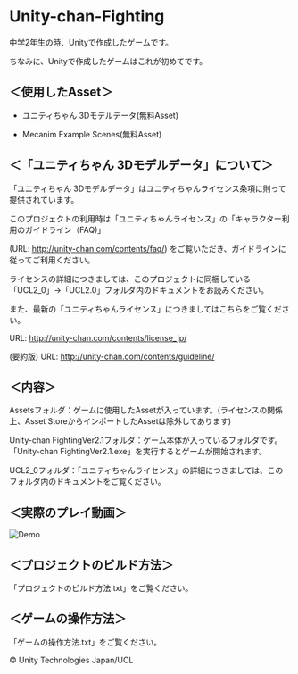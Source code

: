 # Unity-chan-Fighting

中学2年生の時、Unityで作成したゲームです。

ちなみに、Unityで作成したゲームはこれが初めてです。

## ＜使用したAsset＞

- ユニティちゃん 3Dモデルデータ(無料Asset)

- Mecanim Example Scenes(無料Asset)

## ＜「ユニティちゃん 3Dモデルデータ」について＞

「ユニティちゃん 3Dモデルデータ」はユニティちゃんライセンス条項に則って提供されています。

このプロジェクトの利用時は「ユニティちゃんライセンス」の「キャラクター利用のガイドライン（FAQ)」

(URL: http://unity-chan.com/contents/faq/) をご覧いただき、ガイドラインに従ってご利用ください。

ライセンスの詳細につきましては、このプロジェクトに同梱している「UCL2_0」→「UCL2.0」フォルダ内のドキュメントをお読みください。

また、最新の「ユニティちゃんライセンス」につきましてはこちらをご覧ください。

URL: http://unity-chan.com/contents/license_jp/

(要約版) URL: http://unity-chan.com/contents/guideline/


## ＜内容＞

Assetsフォルダ：ゲームに使用したAssetが入っています。(ライセンスの関係上、Asset StoreからインポートしたAssetは除外してあります)

Unity-chan FightingVer2.1フォルダ：ゲーム本体が入っているフォルダです。「Unity-chan FightingVer2.1.exe」を実行するとゲームが開始されます。

UCL2_0フォルダ：「ユニティちゃんライセンス」の詳細につきましては、このフォルダ内のドキュメントをご覧ください。

## ＜実際のプレイ動画＞

![Demo](https://github.com/BraveDragon/Unity-chan-Fighting/blob/master/DemoPlay.gif)

## ＜プロジェクトのビルド方法＞

「プロジェクトのビルド方法.txt」をご覧ください。

## ＜ゲームの操作方法＞

「ゲームの操作方法.txt」をご覧ください。

© Unity Technologies Japan/UCL

